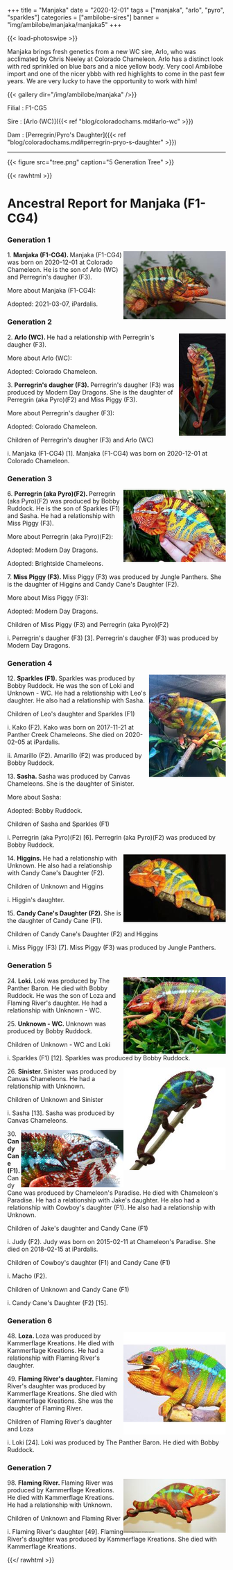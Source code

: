 +++
title = "Manjaka"
date = "2020-12-01"
tags = ["manjaka", "arlo", "pyro", "sparkles"]
categories = ["ambilobe-sires"]
banner = "img/ambilobe/manjaka/manjaka5"
+++

{{< load-photoswipe >}}

Manjaka brings fresh genetics from a new WC sire, Arlo, who was acclimated by Chris Neeley at Colorado Chameleon. Arlo has a distinct look with red sprinkled on blue bars and a nice yellow body. Very cool Ambilobe import and one of the nicer ybbb with red highlights to come in the past few years. We are very lucky to have the opportunity to work with him!


{{< gallery dir="/img/ambilobe/manjaka" />}}

Filial
: F1-CG5

Sire
: [Arlo (WC)]({{< ref "blog/coloradochams.md#arlo-wc" >}})

Dam
: [Perregrin/Pyro's Daughter]({{< ref "blog/coloradochams.md#perregrin-pryo-s-daughter" >}})

---

{{< figure src="tree.png" caption="5 Generation Tree" >}}

{{< rawhtml >}}
    <div id="grampstextdoc">
    <div id="header">
      <h1>Ancestral Report for Manjaka (F1-CG4)</h1>
    </div>
    <h3>Generation 1</h3>
    <img align="right" alt="" border="0" src="ismanjaka.jpg" />
    <p>1. <strong>Manjaka (F1-CG4). </strong>Manjaka (F1-CG4) was born on 2020-12-01 at Colorado Chameleon.  He is the son of Arlo (WC) and Perregrin's daugher (F3). </p>
    <p>More about Manjaka (F1-CG4):</p>
    <p>Adopted: 2021-03-07, iPardalis.  </p>
    <h3>Generation 2</h3>
    <img align="right" alt="" border="0" src="isarlo1.jpg" />
    <p>2. <strong>Arlo (WC). </strong>He had a relationship with Perregrin's daugher (F3). </p>
    <p>More about Arlo (WC):</p>
    <p>Adopted: Colorado Chameleon.  </p>
    <p>3. <strong>Perregrin's daugher (F3). </strong>Perregrin's daugher (F3) was produced by Modern Day Dragons.  She is the daughter of Perregrin (aka Pyro)(F2) and Miss Piggy (F3). </p>
    <p>More about Perregrin's daugher (F3):</p>
    <p>Adopted: Colorado Chameleon.  </p>
    <p>Children of Perregrin's daugher (F3) and Arlo (WC)</p>
    <p>i. Manjaka (F1-CG4) [1]. Manjaka (F1-CG4) was born on 2020-12-01 at Colorado Chameleon.  </p>
    <h3>Generation 3</h3>
    <img align="right" alt="" border="0" src="ispyro3.jpg" />
    <p>6. <strong>Perregrin (aka Pyro)(F2). </strong>Perregrin (aka Pyro)(F2) was produced by Bobby Ruddock.  He is the son of Sparkles (F1) and Sasha. He had a relationship with Miss Piggy (F3). </p>
    <p>More about Perregrin (aka Pyro)(F2):</p>
    <p>Adopted: Modern Day Dragons.  </p>
    <p>Adopted: Brightside Chameleons.  </p>
    <p>7. <strong>Miss Piggy (F3). </strong>Miss Piggy (F3) was produced by Jungle Panthers.  She is the daughter of Higgins and Candy Cane's Daughter (F2). </p>
    <p>More about Miss Piggy (F3):</p>
    <p>Adopted: Modern Day Dragons.  </p>
    <p>Children of Miss Piggy (F3) and Perregrin (aka Pyro)(F2)</p>
    <p>i. Perregrin's daugher (F3) [3]. Perregrin's daugher (F3) was produced by Modern Day Dragons.  </p>
    <h3>Generation 4</h3>
    <img align="right" alt="" border="0" src="issparkles2.jpg" />
    <p>12. <strong>Sparkles (F1). </strong>Sparkles was produced by Bobby Ruddock.  He was the son of Loki and Unknown - WC. He had a relationship with Leo's daughter. He also had a relationship with Sasha. </p>
    <p>Children of Leo's daughter and Sparkles (F1)</p>
    <p>i. Kako (F2). Kako was born on 2017-11-21 at Panther Creek Chameleons.  She died on 2020-02-05 at iPardalis.  </p>
    <p>ii. Amarillo (F2). Amarillo (F2) was produced by Bobby Ruddock.  </p>
    <p>13. <strong>Sasha. </strong>Sasha was produced by Canvas Chameleons.  She is the daughter of Sinister. </p>
    <p>More about Sasha:</p>
    <p>Adopted: Bobby Ruddock.  </p>
    <p>Children of Sasha and Sparkles (F1)</p>
    <p>i. Perregrin (aka Pyro)(F2) [6]. Perregrin (aka Pyro)(F2) was produced by Bobby Ruddock.  </p>
    <img align="right" alt="" border="0" src="ishiggins.jpg" />
    <p>14. <strong>Higgins. </strong>He had a relationship with Unknown. He also had a relationship with Candy Cane's Daughter (F2). </p>
    <p>Children of Unknown and Higgins</p>
    <p>i. Higgin's daughter. </p>
    <p>15. <strong>Candy Cane's Daughter (F2). </strong>She is the daughter of Candy Cane (F1). </p>
    <p>Children of Candy Cane's Daughter (F2) and Higgins</p>
    <p>i. Miss Piggy (F3) [7]. Miss Piggy (F3) was produced by Jungle Panthers.  </p>
    <h3>Generation 5</h3>
    <img align="right" alt="" border="0" src="isloki.jpg" />
    <p>24. <strong>Loki. </strong>Loki was produced by The Panther Baron.  He died with Bobby Ruddock.  He was the son of Loza and Flaming River's daughter. He had a relationship with Unknown - WC. </p>
    <p>25. <strong>Unknown - WC. </strong>Unknown was produced by Bobby Ruddock.  </p>
    <p>Children of Unknown - WC and Loki</p>
    <p>i. Sparkles (F1) [12]. Sparkles was produced by Bobby Ruddock.  </p>
    <img align="right" alt="" border="0" src="isSinister.jpg" />
    <p>26. <strong>Sinister. </strong>Sinister was produced by Canvas Chameleons.  He had a relationship with Unknown. </p>
    <p>Children of Unknown and Sinister</p>
    <p>i. Sasha [13]. Sasha was produced by Canvas Chameleons.  </p>
    <img align="right" alt="" border="0" src="isCandy Cane.jpg" />
    <p>30. <strong>Candy Cane (F1). </strong>Candy Cane was produced by Chameleon's Paradise.  He died with Chameleon's Paradise.  He had a relationship with Jake's daughter. He also had a relationship with Cowboy's daughter (F1). He also had a relationship with Unknown. </p>
    <p>Children of Jake's daughter and Candy Cane (F1)</p>
    <p>i. Judy (F2). Judy was born on 2015-02-11 at Chameleon's Paradise.  She died on 2018-02-15 at iPardalis.  </p>
    <p>Children of Cowboy's daughter (F1) and Candy Cane (F1)</p>
    <p>i. Macho (F2). </p>
    <p>Children of Unknown and Candy Cane (F1)</p>
    <p>i. Candy Cane's Daughter (F2) [15]. </p>
    <h3>Generation 6</h3>
    <img align="right" alt="" border="0" src="isloza.jpg" />
    <p>48. <strong>Loza. </strong>Loza was produced by Kammerflage Kreations.  He died with Kammerflage Kreations.  He had a relationship with Flaming River's daughter. </p>
    <p>49. <strong>Flaming River's daughter. </strong>Flaming River's daughter was produced by Kammerflage Kreations.  She died with Kammerflage Kreations.  She was the daughter of Flaming River. </p>
    <p>Children of Flaming River's daughter and Loza</p>
    <p>i. Loki [24]. Loki was produced by The Panther Baron.  He died with Bobby Ruddock.  </p>
    <h3>Generation 7</h3>
    <img align="right" alt="" border="0" src="isFlamingRiver.jpg" />
    <p>98. <strong>Flaming River. </strong>Flaming River was produced by Kammerflage Kreations.  He died with Kammerflage Kreations.  He had a relationship with Unknown. </p>
    <p>Children of Unknown and Flaming River</p>
    <p>i. Flaming River's daughter [49]. Flaming River's daughter was produced by Kammerflage Kreations.  She died with Kammerflage Kreations.  </p>
  </div>

{{</ rawhtml >}}

